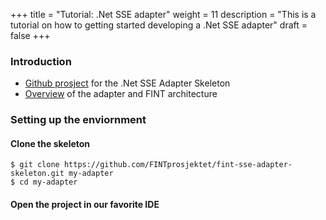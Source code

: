 +++
title = "Tutorial: .Net SSE adapter"
weight = 11
description = "This is a tutorial on how to getting started developing a .Net SSE adapter"
draft = false
+++

### Introduction
* [Github prosject](https://github.com/FINTprosjektet/) for the .Net SSE Adapter Skeleton
* [Overview](/adapter/overview/) of the adapter and FINT architecture


### Setting up the enviornment

#### Clone the skeleton

```shell
$ git clone https://github.com/FINTprosjektet/fint-sse-adapter-skeleton.git my-adapter
$ cd my-adapter
```

#### Open the project in our favorite IDE




